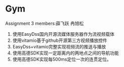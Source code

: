 # Gym
Assignment 3
members:薛飞跃 冉旭松

1.	使用EasyDss国内开源流媒体服务器作为流视频载体
2.	使用vitamio基于github开源第三方视频播放控件
3.	EasyDss+vitamio完整实现视频流的推送与播放
4.  使用高德SDK实现一定距离内的两地点之间的导航功能
5.  使用高德SDK实现每500ms定位一次的连贯定位。
